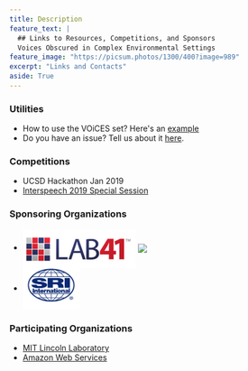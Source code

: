 ```yaml
---
title: Description
feature_text: |
  ## Links to Resources, Competitions, and Sponsors
  Voices Obscured in Complex Environmental Settings
feature_image: "https://picsum.photos/1300/400?image=989"
excerpt: "Links and Contacts"
aside: True
---
```


### Utilities
- How to use the VOiCES set? Here's an [example](
https://github.com/voices18/utilities/blob/master/Using%20VOiCES%20corpus%20tutorial.ipynb)
- Do you have an issue? Tell us about it [here](https://github.com/voices18/utilities/issues).

### Competitions
- UCSD Hackathon Jan 2019
- [Interspeech 2019 Special Session](Interspeech2019_SpecialSession.md)

### Sponsoring Organizations
- <a href="http://lab41.org"><img align="center" width="200" src="/assets/l41logo.jpg"></a>
  <a href="http://iqt.org"><img align="center" width="50" src="https://www.iqt.org/wp-content/uploads/2017/05/IQT_logo_color_FINAL-web.png"> </a>
- <a href="http://sri.com"><img align="center" width="100" src="/images/srilogo.jpg"></a>

### Participating Organizations
- <a href="http://www.ll.mit.edu">MIT Lincoln Laboratory</a>
- <a href="http://aws.amazon.com">Amazon Web Services</a>
